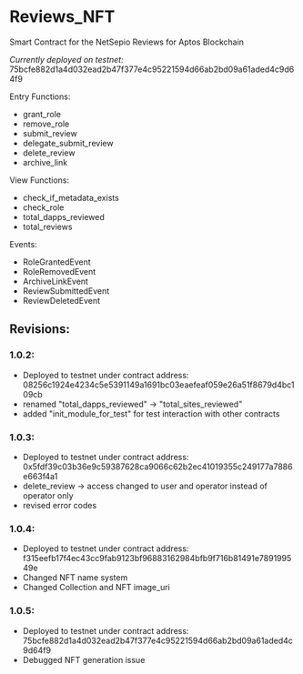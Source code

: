 # Reviews_NFT
Smart Contract for the NetSepio Reviews for Aptos Blockchain

_Currently deployed on testnet:_ 75bcfe882d1a4d032ead2b47f377e4c95221594d66ab2bd09a61aded4c9d64f9

Entry Functions:
- grant_role
- remove_role
- submit_review
- delegate_submit_review
- delete_review
- archive_link

View Functions:
- check_if_metadata_exists
- check_role
- total_dapps_reviewed
- total_reviews

Events:
- RoleGrantedEvent
- RoleRemovedEvent
- ArchiveLinkEvent
- ReviewSubmittedEvent
- ReviewDeletedEvent

## Revisions:
### 1.0.2:
- Deployed to testnet under contract address: 08256c1924e4234c5e5391149a1691bc03eaefeaf059e26a51f8679d4bc109cb
- renamed "total_dapps_reviewed" -> "total_sites_reviewed"
- added "init_module_for_test" for test interaction with other contracts

### 1.0.3:
- Deployed to testnet under contract address: 0x5fdf39c03b36e9c59387628ca9066c62b2ec41019355c249177a7886e663f4a1
- delete_review -> access changed to user and operator instead of operator only
- revised error codes

### 1.0.4:
- Deployed to testnet under contract address: f315eefb17f4ec43cc9fab9123bf96883162984bfb9f716b81491e789199549e
- Changed NFT name system
- Changed Collection and NFT image_uri

### 1.0.5:
- Deployed to testnet under contract address: 75bcfe882d1a4d032ead2b47f377e4c95221594d66ab2bd09a61aded4c9d64f9
- Debugged NFT generation issue
